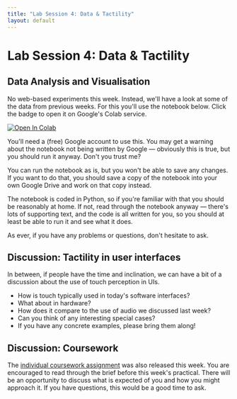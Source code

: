 ```yaml
---
title: "Lab Session 4: Data & Tactility"
layout: default
---
```


# Lab Session 4: Data & Tactility

## Data Analysis and Visualisation

No web-based experiments this week. Instead, we'll have a look at some of the
data from previous weeks. For this you'll use the notebook below. Click the
badge to open it on Google's Colab service.

[![Open In Colab](https://colab.research.google.com/assets/colab-badge.svg)](https://colab.research.google.com/github/comp0160/colab/blob/main/datavis.ipynb)

You'll need a (free) Google account to use this. You may get a warning about
the notebook not being written by Google — obviously this is true, but
you should run it anyway. Don't you trust me?

You can run the notebook as is, but you won't be able to save any changes.
If you want to do that, you should save a copy of the notebook into
your own Google Drive and work on that copy instead.

The notebook is coded in Python, so if you're familiar with that you should be
reasonably at home. If not, read through the notebook anyway — there's
lots of supporting text, and the code is all written for you, so you
should at least be able to run it and see what it does.

As ever, if you have any problems or questions, don't hesitate to ask.


## Discussion: Tactility in user interfaces

In between, if people have the time and inclination, we can have a bit of
a discussion about the use of touch perception in UIs.

* How is touch typically used in today's software interfaces?
* What about in hardware?
* How does it compare to the use of audio we discussed last week?
* Can you think of any interesting special cases?
* If you have any concrete examples, please bring them along!

## Discussion: Coursework

The [individual coursework assignment](coursework.html) was also released this
week. You are encouraged to read through the brief before this week's practical.
There will be an opportunity to discuss what is expected of you and how
you might approach it. If you have questions, this would be a good time to ask.
